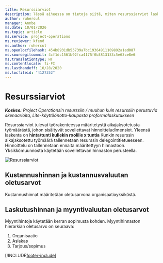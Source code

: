 ```yaml
---
title: Resurssiarviot
description: Tässä aiheessa on tietoja siitä, miten resurssiarviot lasketaan Project Operationsissa.
author: ruhercul
manager: Annbe
ms.date: 10/01/2020
ms.topic: article
ms.service: project-operations
ms.reviewer: kfend
ms.author: ruhercul
ms.openlocfilehash: 454b8931db53739a7bc19364911109802a1ed087
ms.sourcegitcommit: 4cf1dc1561b92fca4175f0b3813133c5e63ce8e6
ms.translationtype: HT
ms.contentlocale: fi-FI
ms.lasthandoff: 10/28/2020
ms.locfileid: "4127352"
---
```

# <a name="resource-estimates"></a>Resurssiarviot

_**Koskee:** Project Operationsin resurssiin / muuhun kuin resurssiin perustuvia skenaarioita, Lite-käyttöönotto-kaupasta proformalaskutukseen_

Resurssiarviot tulevat työrakenteessa määritetystä aikajaksotetusta työmäärästä, johon sisältyvät sovellettavat hinnoitteludimensiot. Yleensä laskenta on **hinta/tunti kullekin roolille x tuntia** Kunkin resurssin aikajaksotettu työmäärä tallennetaan resurssin delegointitietueeseen. Hinnoittelu on tallennetaan ennalta määritettyyn hinnastoon. Yksikkömuunnosta käytetään sovellettavan hinnaston perusteella.

![Resurssiarviot](./media/navigation12.png)

## <a name="default-cost-price-and-cost-currency"></a>Kustannushinnan ja kustannusvaluutan oletusarvot

Kustannushinnat määritetään oletusarvona organisaatioyksiköstä.

## <a name="default-bill-rate-and-sales-currency"></a>Laskutushinnan ja myyntivaluutan oletusarvot

Myyntihintoja käytetään kerran sopimusta kohden. Myyntihinnaston hierarkian oletusarvo on seuraava:

1. Organisaatio
2. Asiakas
3. Tarjous/sopimus


[!INCLUDE[footer-include](../includes/footer-banner.md)]